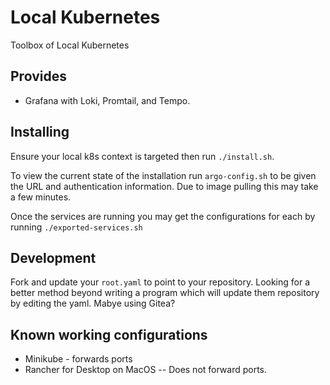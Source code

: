 # Local Kubernetes
Toolbox of Local Kubernetes

## Provides
* Grafana with Loki, Promtail, and Tempo.

## Installing
Ensure your local k8s context is targeted then run `./install.sh`.

To view the current state of the installation run `argo-config.sh` to be given the URL and authentication information.
Due to image pulling this may take a few minutes.

Once the services are running you may get the configurations for each by running `./exported-services.sh`

## Development
Fork and update your `root.yaml` to point to your repository.  Looking for a better method beyond writing a program
which will update them repository by editing the yaml.  Mabye using Gitea?

## Known working configurations
* Minikube - forwards ports
* Rancher for Desktop on MacOS -- Does not forward ports.
